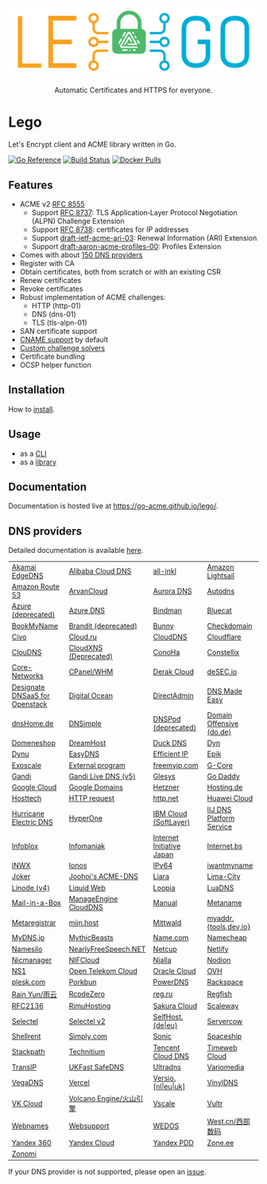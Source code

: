 <div align="center">
  <img alt="lego logo" src="./docs/static/images/lego-logo.min.svg">
  <p>Automatic Certificates and HTTPS for everyone.</p>
</div>

# Lego

Let's Encrypt client and ACME library written in Go.

[![Go Reference](https://pkg.go.dev/badge/github.com/go-acme/lego/v4.svg)](https://pkg.go.dev/github.com/go-acme/lego/v4)
[![Build Status](https://github.com//go-acme/lego/workflows/Main/badge.svg?branch=master)](https://github.com//go-acme/lego/actions)
[![Docker Pulls](https://img.shields.io/docker/pulls/goacme/lego.svg)](https://hub.docker.com/r/goacme/lego/)

## Features

- ACME v2 [RFC 8555](https://www.rfc-editor.org/rfc/rfc8555.html)
  - Support [RFC 8737](https://www.rfc-editor.org/rfc/rfc8737.html): TLS Application‑Layer Protocol Negotiation (ALPN) Challenge Extension
  - Support [RFC 8738](https://www.rfc-editor.org/rfc/rfc8738.html): certificates for IP addresses
  - Support [draft-ietf-acme-ari-03](https://datatracker.ietf.org/doc/draft-ietf-acme-ari/): Renewal Information (ARI) Extension
  - Support [draft-aaron-acme-profiles-00](https://datatracker.ietf.org/doc/draft-aaron-acme-profiles/): Profiles Extension
- Comes with about [150 DNS providers](https://go-acme.github.io/lego/dns)
- Register with CA
- Obtain certificates, both from scratch or with an existing CSR
- Renew certificates
- Revoke certificates
- Robust implementation of ACME challenges:
  - HTTP (http-01)
  - DNS (dns-01)
  - TLS (tls-alpn-01)
- SAN certificate support
- [CNAME support](https://letsencrypt.org/2019/10/09/onboarding-your-customers-with-lets-encrypt-and-acme.html) by default
- [Custom challenge solvers](https://go-acme.github.io/lego/usage/library/writing-a-challenge-solver/)
- Certificate bundling
- OCSP helper function

## Installation

How to [install](https://go-acme.github.io/lego/installation/).

## Usage

- as a [CLI](https://go-acme.github.io/lego/usage/cli)
- as a [library](https://go-acme.github.io/lego/usage/library)

## Documentation

Documentation is hosted live at https://go-acme.github.io/lego/.

## DNS providers

Detailed documentation is available [here](https://go-acme.github.io/lego/dns).

<!-- START DNS PROVIDERS LIST -->

<table><tr>
  <td><a href="https://go-acme.github.io/lego/dns/edgedns/">Akamai EdgeDNS</a></td>
  <td><a href="https://go-acme.github.io/lego/dns/alidns/">Alibaba Cloud DNS</a></td>
  <td><a href="https://go-acme.github.io/lego/dns/allinkl/">all-inkl</a></td>
  <td><a href="https://go-acme.github.io/lego/dns/lightsail/">Amazon Lightsail</a></td>
</tr><tr>
  <td><a href="https://go-acme.github.io/lego/dns/route53/">Amazon Route 53</a></td>
  <td><a href="https://go-acme.github.io/lego/dns/arvancloud/">ArvanCloud</a></td>
  <td><a href="https://go-acme.github.io/lego/dns/auroradns/">Aurora DNS</a></td>
  <td><a href="https://go-acme.github.io/lego/dns/autodns/">Autodns</a></td>
</tr><tr>
  <td><a href="https://go-acme.github.io/lego/dns/azure/">Azure (deprecated)</a></td>
  <td><a href="https://go-acme.github.io/lego/dns/azuredns/">Azure DNS</a></td>
  <td><a href="https://go-acme.github.io/lego/dns/bindman/">Bindman</a></td>
  <td><a href="https://go-acme.github.io/lego/dns/bluecat/">Bluecat</a></td>
</tr><tr>
  <td><a href="https://go-acme.github.io/lego/dns/bookmyname/">BookMyName</a></td>
  <td><a href="https://go-acme.github.io/lego/dns/brandit/">Brandit (deprecated)</a></td>
  <td><a href="https://go-acme.github.io/lego/dns/bunny/">Bunny</a></td>
  <td><a href="https://go-acme.github.io/lego/dns/checkdomain/">Checkdomain</a></td>
</tr><tr>
  <td><a href="https://go-acme.github.io/lego/dns/civo/">Civo</a></td>
  <td><a href="https://go-acme.github.io/lego/dns/cloudru/">Cloud.ru</a></td>
  <td><a href="https://go-acme.github.io/lego/dns/clouddns/">CloudDNS</a></td>
  <td><a href="https://go-acme.github.io/lego/dns/cloudflare/">Cloudflare</a></td>
</tr><tr>
  <td><a href="https://go-acme.github.io/lego/dns/cloudns/">ClouDNS</a></td>
  <td><a href="https://go-acme.github.io/lego/dns/cloudxns/">CloudXNS (Deprecated)</a></td>
  <td><a href="https://go-acme.github.io/lego/dns/conoha/">ConoHa</a></td>
  <td><a href="https://go-acme.github.io/lego/dns/constellix/">Constellix</a></td>
</tr><tr>
  <td><a href="https://go-acme.github.io/lego/dns/corenetworks/">Core-Networks</a></td>
  <td><a href="https://go-acme.github.io/lego/dns/cpanel/">CPanel/WHM</a></td>
  <td><a href="https://go-acme.github.io/lego/dns/derak/">Derak Cloud</a></td>
  <td><a href="https://go-acme.github.io/lego/dns/desec/">deSEC.io</a></td>
</tr><tr>
  <td><a href="https://go-acme.github.io/lego/dns/designate/">Designate DNSaaS for Openstack</a></td>
  <td><a href="https://go-acme.github.io/lego/dns/digitalocean/">Digital Ocean</a></td>
  <td><a href="https://go-acme.github.io/lego/dns/directadmin/">DirectAdmin</a></td>
  <td><a href="https://go-acme.github.io/lego/dns/dnsmadeeasy/">DNS Made Easy</a></td>
</tr><tr>
  <td><a href="https://go-acme.github.io/lego/dns/dnshomede/">dnsHome.de</a></td>
  <td><a href="https://go-acme.github.io/lego/dns/dnsimple/">DNSimple</a></td>
  <td><a href="https://go-acme.github.io/lego/dns/dnspod/">DNSPod (deprecated)</a></td>
  <td><a href="https://go-acme.github.io/lego/dns/dode/">Domain Offensive (do.de)</a></td>
</tr><tr>
  <td><a href="https://go-acme.github.io/lego/dns/domeneshop/">Domeneshop</a></td>
  <td><a href="https://go-acme.github.io/lego/dns/dreamhost/">DreamHost</a></td>
  <td><a href="https://go-acme.github.io/lego/dns/duckdns/">Duck DNS</a></td>
  <td><a href="https://go-acme.github.io/lego/dns/dyn/">Dyn</a></td>
</tr><tr>
  <td><a href="https://go-acme.github.io/lego/dns/dynu/">Dynu</a></td>
  <td><a href="https://go-acme.github.io/lego/dns/easydns/">EasyDNS</a></td>
  <td><a href="https://go-acme.github.io/lego/dns/efficientip/">Efficient IP</a></td>
  <td><a href="https://go-acme.github.io/lego/dns/epik/">Epik</a></td>
</tr><tr>
  <td><a href="https://go-acme.github.io/lego/dns/exoscale/">Exoscale</a></td>
  <td><a href="https://go-acme.github.io/lego/dns/exec/">External program</a></td>
  <td><a href="https://go-acme.github.io/lego/dns/freemyip/">freemyip.com</a></td>
  <td><a href="https://go-acme.github.io/lego/dns/gcore/">G-Core</a></td>
</tr><tr>
  <td><a href="https://go-acme.github.io/lego/dns/gandi/">Gandi</a></td>
  <td><a href="https://go-acme.github.io/lego/dns/gandiv5/">Gandi Live DNS (v5)</a></td>
  <td><a href="https://go-acme.github.io/lego/dns/glesys/">Glesys</a></td>
  <td><a href="https://go-acme.github.io/lego/dns/godaddy/">Go Daddy</a></td>
</tr><tr>
  <td><a href="https://go-acme.github.io/lego/dns/gcloud/">Google Cloud</a></td>
  <td><a href="https://go-acme.github.io/lego/dns/googledomains/">Google Domains</a></td>
  <td><a href="https://go-acme.github.io/lego/dns/hetzner/">Hetzner</a></td>
  <td><a href="https://go-acme.github.io/lego/dns/hostingde/">Hosting.de</a></td>
</tr><tr>
  <td><a href="https://go-acme.github.io/lego/dns/hosttech/">Hosttech</a></td>
  <td><a href="https://go-acme.github.io/lego/dns/httpreq/">HTTP request</a></td>
  <td><a href="https://go-acme.github.io/lego/dns/httpnet/">http.net</a></td>
  <td><a href="https://go-acme.github.io/lego/dns/huaweicloud/">Huawei Cloud</a></td>
</tr><tr>
  <td><a href="https://go-acme.github.io/lego/dns/hurricane/">Hurricane Electric DNS</a></td>
  <td><a href="https://go-acme.github.io/lego/dns/hyperone/">HyperOne</a></td>
  <td><a href="https://go-acme.github.io/lego/dns/ibmcloud/">IBM Cloud (SoftLayer)</a></td>
  <td><a href="https://go-acme.github.io/lego/dns/iijdpf/">IIJ DNS Platform Service</a></td>
</tr><tr>
  <td><a href="https://go-acme.github.io/lego/dns/infoblox/">Infoblox</a></td>
  <td><a href="https://go-acme.github.io/lego/dns/infomaniak/">Infomaniak</a></td>
  <td><a href="https://go-acme.github.io/lego/dns/iij/">Internet Initiative Japan</a></td>
  <td><a href="https://go-acme.github.io/lego/dns/internetbs/">Internet.bs</a></td>
</tr><tr>
  <td><a href="https://go-acme.github.io/lego/dns/inwx/">INWX</a></td>
  <td><a href="https://go-acme.github.io/lego/dns/ionos/">Ionos</a></td>
  <td><a href="https://go-acme.github.io/lego/dns/ipv64/">IPv64</a></td>
  <td><a href="https://go-acme.github.io/lego/dns/iwantmyname/">iwantmyname</a></td>
</tr><tr>
  <td><a href="https://go-acme.github.io/lego/dns/joker/">Joker</a></td>
  <td><a href="https://go-acme.github.io/lego/dns/acme-dns/">Joohoi&#39;s ACME-DNS</a></td>
  <td><a href="https://go-acme.github.io/lego/dns/liara/">Liara</a></td>
  <td><a href="https://go-acme.github.io/lego/dns/limacity/">Lima-City</a></td>
</tr><tr>
  <td><a href="https://go-acme.github.io/lego/dns/linode/">Linode (v4)</a></td>
  <td><a href="https://go-acme.github.io/lego/dns/liquidweb/">Liquid Web</a></td>
  <td><a href="https://go-acme.github.io/lego/dns/loopia/">Loopia</a></td>
  <td><a href="https://go-acme.github.io/lego/dns/luadns/">LuaDNS</a></td>
</tr><tr>
  <td><a href="https://go-acme.github.io/lego/dns/mailinabox/">Mail-in-a-Box</a></td>
  <td><a href="https://go-acme.github.io/lego/dns/manageengine/">ManageEngine CloudDNS</a></td>
  <td><a href="https://go-acme.github.io/lego/dns/manual/">Manual</a></td>
  <td><a href="https://go-acme.github.io/lego/dns/metaname/">Metaname</a></td>
</tr><tr>
  <td><a href="https://go-acme.github.io/lego/dns/metaregistrar/">Metaregistrar</a></td>
  <td><a href="https://go-acme.github.io/lego/dns/mijnhost/">mijn.host</a></td>
  <td><a href="https://go-acme.github.io/lego/dns/mittwald/">Mittwald</a></td>
  <td><a href="https://go-acme.github.io/lego/dns/myaddr/">myaddr.{tools,dev,io}</a></td>
</tr><tr>
  <td><a href="https://go-acme.github.io/lego/dns/mydnsjp/">MyDNS.jp</a></td>
  <td><a href="https://go-acme.github.io/lego/dns/mythicbeasts/">MythicBeasts</a></td>
  <td><a href="https://go-acme.github.io/lego/dns/namedotcom/">Name.com</a></td>
  <td><a href="https://go-acme.github.io/lego/dns/namecheap/">Namecheap</a></td>
</tr><tr>
  <td><a href="https://go-acme.github.io/lego/dns/namesilo/">Namesilo</a></td>
  <td><a href="https://go-acme.github.io/lego/dns/nearlyfreespeech/">NearlyFreeSpeech.NET</a></td>
  <td><a href="https://go-acme.github.io/lego/dns/netcup/">Netcup</a></td>
  <td><a href="https://go-acme.github.io/lego/dns/netlify/">Netlify</a></td>
</tr><tr>
  <td><a href="https://go-acme.github.io/lego/dns/nicmanager/">Nicmanager</a></td>
  <td><a href="https://go-acme.github.io/lego/dns/nifcloud/">NIFCloud</a></td>
  <td><a href="https://go-acme.github.io/lego/dns/njalla/">Njalla</a></td>
  <td><a href="https://go-acme.github.io/lego/dns/nodion/">Nodion</a></td>
</tr><tr>
  <td><a href="https://go-acme.github.io/lego/dns/ns1/">NS1</a></td>
  <td><a href="https://go-acme.github.io/lego/dns/otc/">Open Telekom Cloud</a></td>
  <td><a href="https://go-acme.github.io/lego/dns/oraclecloud/">Oracle Cloud</a></td>
  <td><a href="https://go-acme.github.io/lego/dns/ovh/">OVH</a></td>
</tr><tr>
  <td><a href="https://go-acme.github.io/lego/dns/plesk/">plesk.com</a></td>
  <td><a href="https://go-acme.github.io/lego/dns/porkbun/">Porkbun</a></td>
  <td><a href="https://go-acme.github.io/lego/dns/pdns/">PowerDNS</a></td>
  <td><a href="https://go-acme.github.io/lego/dns/rackspace/">Rackspace</a></td>
</tr><tr>
  <td><a href="https://go-acme.github.io/lego/dns/rainyun/">Rain Yun/雨云</a></td>
  <td><a href="https://go-acme.github.io/lego/dns/rcodezero/">RcodeZero</a></td>
  <td><a href="https://go-acme.github.io/lego/dns/regru/">reg.ru</a></td>
  <td><a href="https://go-acme.github.io/lego/dns/regfish/">Regfish</a></td>
</tr><tr>
  <td><a href="https://go-acme.github.io/lego/dns/rfc2136/">RFC2136</a></td>
  <td><a href="https://go-acme.github.io/lego/dns/rimuhosting/">RimuHosting</a></td>
  <td><a href="https://go-acme.github.io/lego/dns/sakuracloud/">Sakura Cloud</a></td>
  <td><a href="https://go-acme.github.io/lego/dns/scaleway/">Scaleway</a></td>
</tr><tr>
  <td><a href="https://go-acme.github.io/lego/dns/selectel/">Selectel</a></td>
  <td><a href="https://go-acme.github.io/lego/dns/selectelv2/">Selectel v2</a></td>
  <td><a href="https://go-acme.github.io/lego/dns/selfhostde/">SelfHost.(de|eu)</a></td>
  <td><a href="https://go-acme.github.io/lego/dns/servercow/">Servercow</a></td>
</tr><tr>
  <td><a href="https://go-acme.github.io/lego/dns/shellrent/">Shellrent</a></td>
  <td><a href="https://go-acme.github.io/lego/dns/simply/">Simply.com</a></td>
  <td><a href="https://go-acme.github.io/lego/dns/sonic/">Sonic</a></td>
  <td><a href="https://go-acme.github.io/lego/dns/spaceship/">Spaceship</a></td>
</tr><tr>
  <td><a href="https://go-acme.github.io/lego/dns/stackpath/">Stackpath</a></td>
  <td><a href="https://go-acme.github.io/lego/dns/technitium/">Technitium</a></td>
  <td><a href="https://go-acme.github.io/lego/dns/tencentcloud/">Tencent Cloud DNS</a></td>
  <td><a href="https://go-acme.github.io/lego/dns/timewebcloud/">Timeweb Cloud</a></td>
</tr><tr>
  <td><a href="https://go-acme.github.io/lego/dns/transip/">TransIP</a></td>
  <td><a href="https://go-acme.github.io/lego/dns/safedns/">UKFast SafeDNS</a></td>
  <td><a href="https://go-acme.github.io/lego/dns/ultradns/">Ultradns</a></td>
  <td><a href="https://go-acme.github.io/lego/dns/variomedia/">Variomedia</a></td>
</tr><tr>
  <td><a href="https://go-acme.github.io/lego/dns/vegadns/">VegaDNS</a></td>
  <td><a href="https://go-acme.github.io/lego/dns/vercel/">Vercel</a></td>
  <td><a href="https://go-acme.github.io/lego/dns/versio/">Versio.[nl|eu|uk]</a></td>
  <td><a href="https://go-acme.github.io/lego/dns/vinyldns/">VinylDNS</a></td>
</tr><tr>
  <td><a href="https://go-acme.github.io/lego/dns/vkcloud/">VK Cloud</a></td>
  <td><a href="https://go-acme.github.io/lego/dns/volcengine/">Volcano Engine/火山引擎</a></td>
  <td><a href="https://go-acme.github.io/lego/dns/vscale/">Vscale</a></td>
  <td><a href="https://go-acme.github.io/lego/dns/vultr/">Vultr</a></td>
</tr><tr>
  <td><a href="https://go-acme.github.io/lego/dns/webnames/">Webnames</a></td>
  <td><a href="https://go-acme.github.io/lego/dns/websupport/">Websupport</a></td>
  <td><a href="https://go-acme.github.io/lego/dns/wedos/">WEDOS</a></td>
  <td><a href="https://go-acme.github.io/lego/dns/westcn/">West.cn/西部数码</a></td>
</tr><tr>
  <td><a href="https://go-acme.github.io/lego/dns/yandex360/">Yandex 360</a></td>
  <td><a href="https://go-acme.github.io/lego/dns/yandexcloud/">Yandex Cloud</a></td>
  <td><a href="https://go-acme.github.io/lego/dns/yandex/">Yandex PDD</a></td>
  <td><a href="https://go-acme.github.io/lego/dns/zoneee/">Zone.ee</a></td>
</tr><tr>
  <td><a href="https://go-acme.github.io/lego/dns/zonomi/">Zonomi</a></td>
  <td></td>
  <td></td>
  <td></td>
</tr></table>

<!-- END DNS PROVIDERS LIST -->

If your DNS provider is not supported, please open an [issue](https://github.com/go-acme/lego/issues/new?assignees=&labels=enhancement%2C+new-provider&template=new_dns_provider.md).
